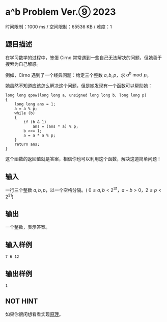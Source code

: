 # a^b Problem Ver.⑨ 2023

时间限制：1000 ms / 空间限制：65536 KB / 难度：1

## 题目描述

在学习数学的过程中，笨蛋 Cirno 常常遇到一些自己无法解决的问题，但她善于搜索为自己解惑。

例如，Cirno 遇到了一个经典问题：给定三个整数 $a,b,p$，求 $a^b \bmod p$。

她虽然不知道应该怎么解决这个问题，但是她发现有一个函数可以帮助她：

    long long qpow(long long a, unsigned long long b, long long p)
    {
        long long ans = 1;
        a = a % p;
        while (b)
        {
            if (b & 1)
                ans = (ans * a) % p;
            b >>= 1;
            a = a * a % p;
        }
        return ans;
    }

这个函数的返回值就是答案，相信你也可以利用这个函数，解决这道简单问题！

## 输入

一行三个整数 $a,b,p$，以一个空格分隔。( $0\le a,b < 2^{31}$，$a+b>0$，$2 \leq p < 2^{31}$)

## 输出

一个整数，表示答案。

## 输入样例

    7 6 12

## 输出样例

    1

## NOT HINT

如果你很闲想看看实现[原理](https://oi-wiki.org/math/binary-exponentiation/)。
